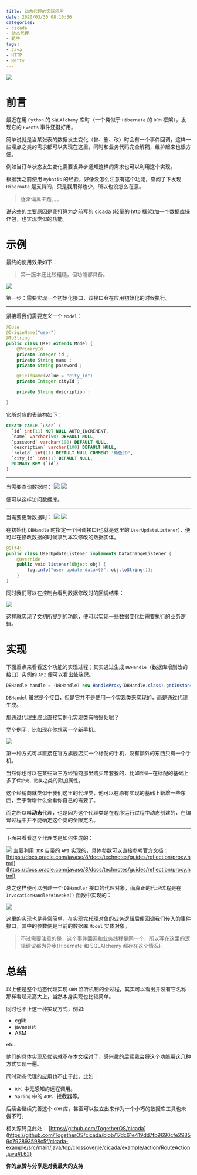 ```yaml
---
title: 动态代理的实际应用
date: 2020/03/30 08:10:36 
categories: 
- cicada
- 动态代理
- 轮子
tags: 
- Java
- HTTP
- Netty
---
```


![](https://i.loli.net/2020/03/30/Rvbcd2soy3KWgAI.jpg)

# 前言

最近在用 `Python` 的 `SQLAlchemy` 库时（一个类似于 `Hibernate` 的 `ORM` 框架），发现它的 `Events` 事件还挺好用。

简单说就是当某张表的数据发生变化（曾、删、改）时会有一个事件回调，这样一些埋点之类的需求都可以实现在这里，同时和业务代码完全解耦，维护起来也很方便。

例如当订单状态发生变化需要发异步通知这样的需求也可以利用这个实现。


根据我之前使用 `Mybatis` 的经验，好像没怎么注意有这个功能，查阅了下发现 `Hibernate` 是支持的，只是我用得也少，所以也没怎么在意。

<!--more-->


>  逐渐偏离主题。。。

说这些的主要原因是我打算为之前写的 [cicada](https://github.com/TogetherOS/cicada) (轻量的 http 框架)加一个数据库操作包，也实现类似的功能。

# 示例

最终的使用效果如下：

> 第一版本还比较粗糙，但功能都具备。


![](https://i.loli.net/2020/03/30/6pZshMtufPGWECK.jpg)

第一步：需要实现一个初始化接口，该接口会在应用初始化的时候执行。

---

紧接着我们需要定义一个 `Model`：

```java
@Data
@OriginName("user")
@ToString
public class User extends Model {
    @PrimaryId
    private Integer id ;
    private String name ;
    private String password ;

    @FieldName(value = "city_id")
    private Integer cityId ;

    private String description ;

}
```

它所对应的表结构如下：

```sql
CREATE TABLE `user` (
  `id` int(11) NOT NULL AUTO_INCREMENT,
  `name` varchar(50) DEFAULT NULL,
  `password` varchar(100) DEFAULT NULL,
  `description` varchar(100) DEFAULT NULL,
  `roleId` int(11) DEFAULT NULL COMMENT '角色ID',
  `city_id` int(11) DEFAULT NULL,
  PRIMARY KEY (`id`)
)
```

---

当需要查询数据时：
![](https://i.loli.net/2020/03/30/gIyDvedEM5oPGXV.jpg)
![](https://i.loli.net/2020/03/30/PeTi685t7HQpDE3.jpg)

便可以这样访问数据库。

---
当需要更新数据时：
![](https://i.loli.net/2020/03/30/Z8G5w6O3ML7EmNJ.jpg)
![](https://i.loli.net/2020/03/30/uJxo1vNPUcLIiZn.jpg)

在初始化 `DBHandle` 时指定一个回调接口(也就是这里的 `UserUpdateListener`)，便可以在修改数据的时候拿到本次修改的数据实体。

```java
@Slf4j
public class UserUpdateListener implements DataChangeListener {
    @Override
    public void listener(Object obj) {
        log.info("user update data={}", obj.toString());
    }
}
```

同时我们可以在控制台看到数据修改时的回调结果：

![](https://i.loli.net/2020/03/30/mpoH9shziTjkfW5.jpg)

这样就实现了文初所提到的功能，便可以实现一些数据变化后需要执行的业务逻辑。

# 实现

下面重点来看看这个功能的实现过程；其实通过生成 `DBHandle`（数据库增删改的接口）实例的 `API` 便可以看出些端倪。

```java
DBHandle handle = (DBHandle) new HandleProxy(DBHandle.class).getInstance(new UserSaveListener());
```

`DBHandel` 虽然是个接口，但是它并不是使用一个实现类来实现的，而是通过代理生成。

那通过代理生成比直接实例化实现类有啥好处呢？

举个例子，比如现在你想买一个新手机。

![](https://i.loli.net/2020/03/30/S34Zyn8WtpbgoiX.jpg)

第一种方式可以直接在官方旗舰店买一个标配的手机，没有额外的东西只有一个手机。

当然你也可以在某些第三方经销商那里购买带套餐的，比如`套餐一`在标配的基础上多了`保护壳、贴膜`之类的附加属性。


这个经销商就类似于我们这里的代理类，他可以在原有实现的基础上新增一些东西，至于新增什么全看你自己的需要了。

而之所以叫**动态**代理，也是因为这个代理类是在程序运行过程中动态创建的，在编译过程中并不能确定这个类的全限定名。

---
下面来看看这个代理类是如何生成的：

![](https://i.loli.net/2020/03/30/4zhFiUrMO8Iu7cl.jpg)
主要利用 `JDK` 自带的 `API` 实现的，具体参数可以直接参考官方文档：
[https://docs.oracle.com/javase/8/docs/technotes/guides/reflection/proxy.html](https://docs.oracle.com/javase/8/docs/technotes/guides/reflection/proxy.html)

总之这样便可以创建一个 `DBHandler` 接口的代理对象，而真正的代理过程是在 `InvocationHandler#invoke()` 函数中实现的：

![](https://i.loli.net/2020/03/30/finMduc76swtCN5.jpg)

这里的实现也是非常简单，在实现完代理对象的业务逻辑后便回调我们传入的事件接口，其中的参数便是当前的数据库 `Model` 实体对象。

>  不过需要注意的是，这个事件回调和业务线程是同一个，所以写在这里的逻辑建议都为异步(Hibernate 和 SQLAlchemy 都存在这个情况)。

# 总结

以上便是整个动态代理实现 `ORM` 监听机制的全过程，其实可以看出并没有它名称那样看起来高大上，当然本身实现也比较简单。

同时也不止这一种实现方式，例如:

- cglib
- javassist
- ASM 

etc..

他们的具体实现及优劣就不在本文探讨了，感兴趣的后续我会将这个功能用这几种方式实现一遍。

同时动态代理的应用也不止于此，比如：

- `RPC` 中无感知的远程调用。
- `Spring` 中的 `AOP`、拦截器等。


后续会继续完善这个 `ORM` 库，甚至可以独立出来作为一个小巧的数据库工具也未尝不可。

相关源码见此处：
[https://github.com/TogetherOS/cicada](https://github.com/TogetherOS/cicada/blob/17dc61e419dd7fb9690cfe29859c792893598c5f/cicada-example/src/main/java/top/crossoverjie/cicada/example/action/RouteAction.java#L62)


**你的点赞与分享是对我最大的支持**
